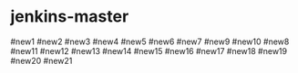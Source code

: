 # jenkins-master
#new1
#new2
#new3
#new4
#new5
#new6
#new7
#new9
#new10
#new8
#new11
#new12
#new13
#new14
#new15
#new16
#new17
#new18
#new19
#new20
#new21
